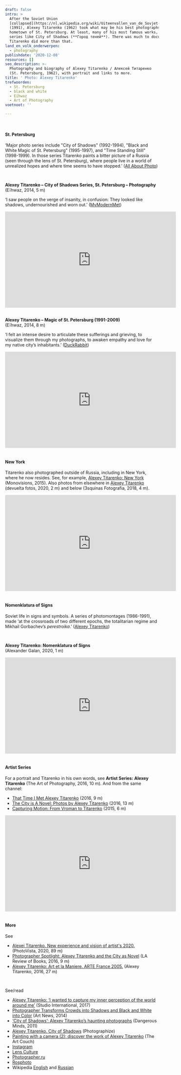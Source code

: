 ```yaml
---
draft: false
intro: >
  After the Soviet Union
  [collapsed](https://nl.wikipedia.org/wiki/Uiteenvallen_van_de_Sovjet-Unie)
  (1991), Alexey Titarenko (1962) took what may be his best photographs in his
  hometown of St. Petersburg. At least, many of his most famous works, found in
  series like City of Shadows (**Город теней**). There was much to document, but
  Titarenko did more than that.
land_en_volk_onderwerpen:
  - photography
publishdate: '2020-12-08'
resources: []
seo_description: >-
  Photography and biography of Alexey Titarenko / Алексей Титаренко
  (St. Petersburg, 1962), with portrait and links to more.
title: ' Photo: Alexey Titarenko'
trefwoorden:
  - St. Petersburg
  - black and white
  - Eīhwaz
  - Art of Photography
voetnoot: ''

---
```


<br/>

#### St. Petersburg

‘Major photo series include "City of Shadows" (1992-1994), "Black and  White Magic of St. Petersburg" (1995-1997), and "Time Standing Still"  (1998-1999). In those series Titarenko paints a bitter picture of a  Russia (seen through the lens of St. Petersburg), where people live in a world of unrealized hopes and where time seems to have stopped.’ ([All About Photo](https://www.all-about-photo.com/photographers/photographer/88/alexey-titarenko))

<br/>
 

**Alexey Titarenko – City of Shadows Series, St. Petersburg – Photography**<br/>
(Eīhwaz, 2014, 5 m)


‘I saw people on the verge of insanity, in confusion: They looked like shadows, undernourished and worn out.’ ([MyModernMet](https://mymodernmet.com/soviet-union-scary-city-shadows/))
 

<iframe width="560" height="315" src="https://www.youtube.com/embed/S-cngDxYb9I" frameborder="0" allow="accelerometer; autoplay; clipboard-write; encrypted-media; gyroscope; picture-in-picture" allowfullscreen></iframe>

<br/>
<br/>

**Alexey Titarenko – Magic of St. Petersburg (1991-2009)**<br/>
(Eīhwaz, 2014, 8 m)


‘I felt an intense desire to articulate these sufferings and  grieving, to visualize them through my photographs, to awaken empathy  and love for my native city’s inhabitants.’ ([DuckRabbit](https://www.duckrabbit.info/blog/2011/12/remarkable-images-of-st-petersburg-by-alexey-titarenko/))
 

<iframe width="560" height="315" src="https://www.youtube.com/embed/TLRciMcgII8" frameborder="0" allow="accelerometer; autoplay; clipboard-write; encrypted-media; gyroscope; picture-in-picture" allowfullscreen></iframe>

 <br/>
<br/>

#### New York

Titarenko also photographed outside of Russia, including in New York, where he now resides. See, for example, [Alexey Titarenko: New York](https://monovisions.com/alexey-titarenko-new-york/) (Monovisions, 2015). Also photos from elsewhere in [Alexey Titarenko](https://youtu.be/Pms5ukdbj3Y) (devuelta fotos, 2020, 2 m) and below (3squinas Fotografia, 2018, 4 m).


<iframe width="560" height="315" src="https://www.youtube.com/embed/G-DPjskqZmM" frameborder="0" allow="accelerometer; autoplay; clipboard-write; encrypted-media; gyroscope; picture-in-picture" allowfullscreen></iframe>


 <br/>
<br/>

 #### Nomenklatura of Signs

Soviet life in signs and symbols. A series of photomontages (1986-1991), made ‘at the crossroads of two different epochs, the totalitarian regime and Mikhail Gorbachev’s *perestroika*.’ ([Alexey Titarenko](https://www.alexeytitarenko.com/nomenclatureofsigns)) 

<br/>

**Alexey Titarenko: Nomenklatura of Signs**<br/>(Alexander Galan, 2020, 1 m)

<iframe width="560" height="315" src="https://www.youtube.com/embed/bMm3l-jRp64" frameborder="0" allow="accelerometer; autoplay; clipboard-write; encrypted-media; gyroscope; picture-in-picture" allowfullscreen></iframe>

 <br/>
<br/>

#### Artist Series

For a portrait and Titarenko in his own words, see **Artist Series: Alexey Titarenko** (The Art of Photography, 2016, 10 m). And from the same channel:
 

- [That Time I Met Alexey Titarenko](https://www.youtube.com/watch?v=L3IgZUJTlOo) (2016, 9 m)
- [The City is A Novel: Photos by Alexey Titarenko](https://youtu.be/QuHGXpg-DB0) (2016, 13 m)
- [Capturing Motion: From Vroman to Titarenko](https://youtu.be/5hjk4DCDGUc) (2015, 6 m)


<iframe width="560" height="315" src="https://www.youtube.com/embed/whoZ8SRgi2s" frameborder="0" allow="accelerometer; autoplay; clipboard-write; encrypted-media; gyroscope; picture-in-picture" allowfullscreen></iframe>

<br/>
<br/>

#### More


See
- [Alexei Titarenko. New experience and vision of artist's 2020.](https://youtu.be/ei713VWgSRk) (PhotoVista, 2020, 89 m)
- [Photographer Spotlight: Alexey Titarenko and the City as Novel](https://youtu.be/fjTJIUEQFcg) (LA Review of Books, 2016, 9 m)
- [Alexey Titarenko:  Art et la Maniere. ARTE France 2005.](https://youtu.be/DHEUhOnYcHQ) (Alexey Titarenko, 2016, 27 m)

<br/>

See/read
- [Alexey Titarenko: ‘I wanted to capture my inner perception of the world around me’](https://www.studiointernational.com/index.php/alexey-titarenko-interview-the-city-is-a-novel) (Studio International, 2017)
- [Photographer Transforms Crowds into Shadows and Black and White into Color](https://www.artnews.com/art-news/artists/photographer-alexey-titarenko-transforms-black-and-white-into-color-2463/) (Art News, 2014)
- [‘City of Shadows’: Alexey Titarenko’s haunting photographs](https://dangerousminds.net/comments/city_of_shadows_alexey_titarenko) (Dangerous Minds, 2011)
- [Alexey Titarenko. City of Shadows](https://www.photographize.co/articles/alexey-titarenko/) (Photographize)
- [Painting with a camera (2): discover the work of Alexey Titarenko](https://www.theartcouch.be/nieuws/schilderen-met-een-camera-2-ontdek-het-werk-van-alexey-titarenko/) (The Art Couch)
- [Instagram](https://www.instagram.com/alexey_titarenko_photo/)
- [Lens Culture](https://www.lensculture.com/atitarenko)
- [Photographer.ru](https://www.photographer.ru/resources/names/photographers/12.htm)
- [Rosphoto](https://rosphoto.org/authors/aleksej-titarenko/)
- Wikipedia [English](https://en.wikipedia.org/wiki/Alexey_Titarenko) and [Russian](https://ru.wikipedia.org/wiki/%D0%A2%D0%B8%D1%82%D0%B0%D1%80%D0%B5%D0%BD%D0%BA%D0%BE,_%D0%90%D0%BB%D0%B5%D0%BA%D1%81%D0%B5%D0%B9_%D0%92%D0%B8%D0%BA%D1%82%D0%BE%D1%80%D0%BE%D0%B2%D0%B8%D1%87)
